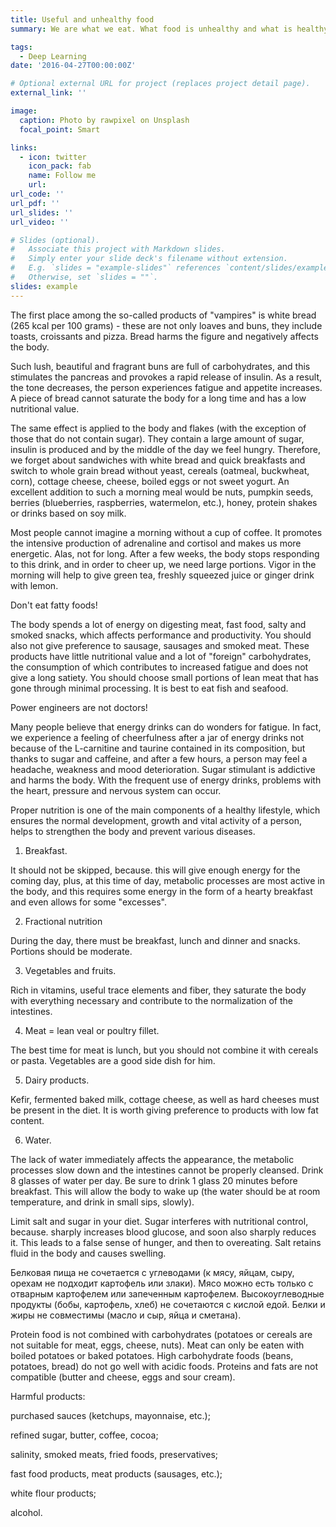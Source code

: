 ```yaml
---
title: Useful and unhealthy food
summary: We are what we eat. What food is unhealthy and what is healthy?

tags:
  - Deep Learning
date: '2016-04-27T00:00:00Z'

# Optional external URL for project (replaces project detail page).
external_link: ''

image:
  caption: Photo by rawpixel on Unsplash
  focal_point: Smart

links:
  - icon: twitter
    icon_pack: fab
    name: Follow me
    url: 
url_code: ''
url_pdf: ''
url_slides: ''
url_video: ''

# Slides (optional).
#   Associate this project with Markdown slides.
#   Simply enter your slide deck's filename without extension.
#   E.g. `slides = "example-slides"` references `content/slides/example-slides.md`.
#   Otherwise, set `slides = ""`.
slides: example
---
```


The first place among the so-called products of "vampires" is white bread (265 kcal per 100 grams) - these are not only loaves and buns, they include toasts, croissants and pizza. Bread harms the figure and negatively affects the body.

Such lush, beautiful and fragrant buns are full of carbohydrates, and this stimulates the pancreas and provokes a rapid release of insulin. As a result, the tone decreases, the person experiences fatigue and appetite increases. A piece of bread cannot saturate the body for a long time and has a low nutritional value.

The same effect is applied to the body and flakes (with the exception of those that do not contain sugar). They contain a large amount of sugar, insulin is produced and by the middle of the day we feel hungry. Therefore, we forget about sandwiches with white bread and quick breakfasts and switch to whole grain bread without yeast, cereals (oatmeal, buckwheat, corn), cottage cheese, cheese, boiled eggs or not sweet yogurt. An excellent addition to such a morning meal would be nuts, pumpkin seeds, berries (blueberries, raspberries, watermelon, etc.), honey, protein shakes or drinks based on soy milk.

Most people cannot imagine a morning without a cup of coffee. It promotes the intensive production of adrenaline and cortisol and makes us more energetic. Alas, not for long. After a few weeks, the body stops responding to this drink, and in order to cheer up, we need large portions. Vigor in the morning will help to give green tea, freshly squeezed juice or ginger drink with lemon.

Don't eat fatty foods!

The body spends a lot of energy on digesting meat, fast food, salty and smoked snacks, which affects performance and productivity. You should also not give preference to sausage, sausages and smoked meat. These products have little nutritional value and a lot of "foreign" carbohydrates, the consumption of which contributes to increased fatigue and does not give a long satiety. You should choose small portions of lean meat that has gone through minimal processing. It is best to eat fish and seafood.

Power engineers are not doctors!

Many people believe that energy drinks can do wonders for fatigue. In fact, we experience a feeling of cheerfulness after a jar of energy drinks not because of the L-carnitine and taurine contained in its composition, but thanks to sugar and caffeine, and after a few hours, a person may feel a headache, weakness and mood deterioration. Sugar stimulant is addictive and harms the body. With the frequent use of energy drinks, problems with the heart, pressure and nervous system can occur.

Proper nutrition is one of the main components of a healthy lifestyle, which ensures the normal development, growth and vital activity of a person, helps to strengthen the body and prevent various diseases.

1) Breakfast.
    
It should not be skipped, because. this will give enough energy for the coming day, plus, at this time of day, metabolic processes are most active in the body, and this requires some energy in the form of a hearty breakfast and even allows for some "excesses".
    
2) Fractional nutrition

During the day, there must be breakfast, lunch and dinner and snacks. Portions should be moderate.

3) Vegetables and fruits.
     
Rich in vitamins, useful trace elements and fiber, they saturate the body with everything necessary and contribute to the normalization of the intestines.

4) Meat = lean veal or poultry fillet.
     
The best time for meat is lunch, but you should not combine it with cereals or pasta. Vegetables are a good side dish for him.

5) Dairy products.
     
Kefir, fermented baked milk, cottage cheese, as well as hard cheeses must be present in the diet. It is worth giving preference to products with low fat content.

6) Water.

The lack of water immediately affects the appearance, the metabolic processes slow down and the intestines cannot be properly cleansed. Drink 8 glasses of water per day. Be sure to drink 1 glass 20 minutes before breakfast. This will allow the body to wake up (the water should be at room temperature, and drink in small sips, slowly).

Limit salt and sugar in your diet. Sugar interferes with nutritional control, because. sharply increases blood glucose, and soon also sharply reduces it. This leads to a false sense of hunger, and then to overeating. Salt retains fluid in the body and causes swelling.

Белковая пища не сочетается с углеводами (к мясу, яйцам, сыру, орехам не подходит картофель или злаки). Мясо можно есть только с отварным картофелем или запеченным картофелем. Высокоуглеводные продукты (бобы, картофель, хлеб) не сочетаются с кислой едой. Белки и жиры не совместимы (масло и сыр, яйца и сметана).

Protein food is not combined with carbohydrates (potatoes or cereals are not suitable for meat, eggs, cheese, nuts). Meat can only be eaten with boiled potatoes or baked potatoes. High carbohydrate foods (beans, potatoes, bread) do not go well with acidic foods. Proteins and fats are not compatible (butter and cheese, eggs and sour cream).

Harmful products:

purchased sauces (ketchups, mayonnaise, etc.);

refined sugar, butter, coffee, cocoa;

salinity, smoked meats, fried foods, preservatives;
    
fast food products, meat products (sausages, etc.);
    
white flour products;
    
alcohol.
